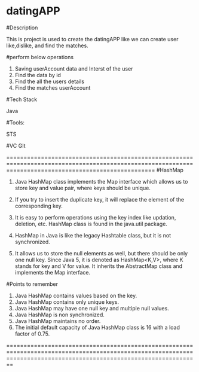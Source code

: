 # datingAPP


#Description

This is project is used to create the datingAPP like we can create user like,dislike, and find the matches.

#perform below operations

1) Saving userAccount data and Interst of the user
2) Find the data by id
3) Find the all the users details
4) Find the matches userAccount


#Tech Stack

Java

#Tools:

STS

#VC
GIt

=======================================================================================================================================================
#HashMap

1) Java HashMap class implements the Map interface which allows us to store key and value pair, where keys should be unique. 
2) If you try to insert the duplicate key, it will replace the element of the corresponding key. 
3) It is easy to perform operations using the key index like updation, deletion, etc. HashMap class is found in the java.util package.

4) HashMap in Java is like the legacy Hashtable class, but it is not synchronized. 
5) It allows us to store the null elements as well, but there should be only one null key. Since Java 5, it is denoted as HashMap<K,V>, where K stands for key and V for value. It inherits the AbstractMap class and implements the Map interface.


#Points to remember

1) Java HashMap contains values based on the key.
2) Java HashMap contains only unique keys.
3) Java HashMap may have one null key and multiple null values.
4) Java HashMap is non synchronized.
5) Java HashMap maintains no order.
6) The initial default capacity of Java HashMap class is 16 with a load factor of 0.75.

====================================================================================================================================================================